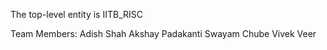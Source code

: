 The top-level entity is IITB\_RISC

Team Members:
Adish Shah
Akshay Padakanti 
Swayam Chube
Vivek Veer
